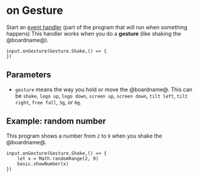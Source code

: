 # on Gesture

Start an [event handler](/reference/event-handler) (part of the
program that will run when something happens) This handler works when
you do a **gesture** (like shaking the @boardname@).

```sig
input.onGesture(Gesture.Shake,() => {
})
```

## Parameters

* ``gesture`` means the way you hold or move the @boardname@. This can be `shake`, `logo up`, `logo down`, `screen up`, `screen down`, `tilt left`, `tilt right`, `free fall`, `3g`, or `6g`.

## Example: random number

This program shows a number from `2` to `9` when you shake the @boardname@.

```blocks
input.onGesture(Gesture.Shake,() => {
    let x = Math.randomRange(2, 9)
    basic.showNumber(x)
})
```

